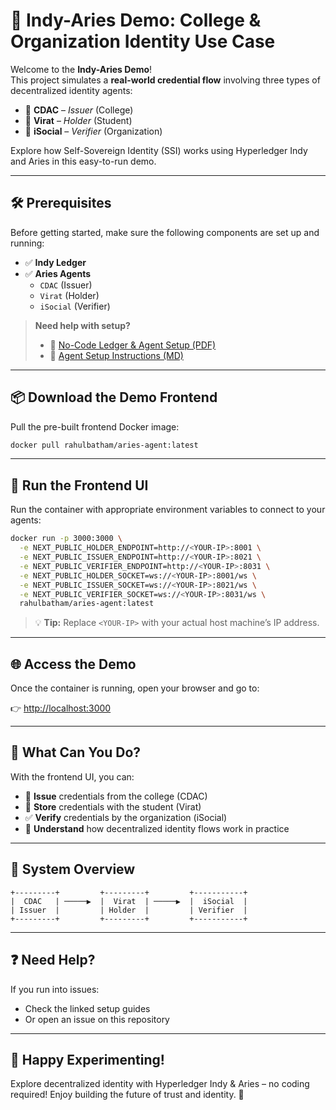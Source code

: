 

# 🧪 Indy-Aries Demo: College & Organization Identity Use Case

Welcome to the **Indy-Aries Demo**!  
This project simulates a **real-world credential flow** involving three types of decentralized identity agents:

- 🏫 **CDAC** – *Issuer* (College)
- 👤 **Virat** – *Holder* (Student)
- 🏢 **iSocial** – *Verifier* (Organization)

Explore how Self-Sovereign Identity (SSI) works using Hyperledger Indy and Aries in this easy-to-run demo.

---

## 🛠️ Prerequisites

Before getting started, make sure the following components are set up and running:

- ✅ **Indy Ledger**
- ✅ **Aries Agents**
  - `CDAC` (Issuer)
  - `Virat` (Holder)
  - `iSocial` (Verifier)

> **Need help with setup?**
> - 📘 [No-Code Ledger & Agent Setup (PDF)](https://github.com/rahulbatham767/-Hyperledger-Indy-SSI-Stack-Setup-Tools/blob/main/Containerized%20Indy%20Ledger%20and%20Aries%20Agent%20Setup(No-Code%20Approach).pdf)
> - 📘 [Agent Setup Instructions (MD)](https://github.com/rahulbatham767/-Hyperledger-Indy-SSI-Stack-Setup-Tools/blob/main/Indy_Aries-demo_Agent_setup.md)

---

## 📦 Download the Demo Frontend

Pull the pre-built frontend Docker image:

```bash
docker pull rahulbatham/aries-agent:latest
````

---

## 🚀 Run the Frontend UI

Run the container with appropriate environment variables to connect to your agents:

```bash
docker run -p 3000:3000 \
  -e NEXT_PUBLIC_HOLDER_ENDPOINT=http://<YOUR-IP>:8001 \
  -e NEXT_PUBLIC_ISSUER_ENDPOINT=http://<YOUR-IP>:8021 \
  -e NEXT_PUBLIC_VERIFIER_ENDPOINT=http://<YOUR-IP>:8031 \
  -e NEXT_PUBLIC_HOLDER_SOCKET=ws://<YOUR-IP>:8001/ws \
  -e NEXT_PUBLIC_ISSUER_SOCKET=ws://<YOUR-IP>:8021/ws \
  -e NEXT_PUBLIC_VERIFIER_SOCKET=ws://<YOUR-IP>:8031/ws \
  rahulbatham/aries-agent:latest
```

> 💡 **Tip:**
> Replace `<YOUR-IP>` with your actual host machine’s IP address.

---

## 🌐 Access the Demo

Once the container is running, open your browser and go to:

👉 [http://localhost:3000](http://localhost:3000)

---

## 🔁 What Can You Do?

With the frontend UI, you can:

* 🔐 **Issue** credentials from the college (CDAC)
* 📱 **Store** credentials with the student (Virat)
* ✅ **Verify** credentials by the organization (iSocial)
* 🧠 **Understand** how decentralized identity flows work in practice

---

## 🧩 System Overview

```plaintext
+---------+         +---------+         +-----------+
|  CDAC   | ─────▶  |  Virat  | ─────▶  |  iSocial  |
| Issuer  |         | Holder  |         | Verifier  |
+---------+         +---------+         +-----------+
```

---

## ❓ Need Help?

If you run into issues:

* Check the linked setup guides
* Or open an issue on this repository

---

## 🚀 Happy Experimenting!

Explore decentralized identity with Hyperledger Indy & Aries – no coding required!
Enjoy building the future of trust and identity. 🎉




